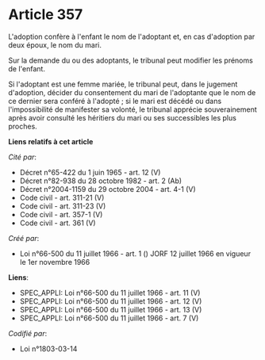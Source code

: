 # Article 357

L'adoption confère à l'enfant le nom de l'adoptant et, en cas d'adoption par deux époux, le nom du mari.

Sur la demande du ou des adoptants, le tribunal peut modifier les prénoms de l'enfant.

Si l'adoptant est une femme mariée, le tribunal peut, dans le jugement d'adoption, décider du consentement du mari de
l'adoptante que le nom de ce dernier sera conféré à l'adopté ; si le mari est décédé ou dans l'impossibilité de manifester sa
volonté, le tribunal apprécie souverainement après avoir consulté les héritiers du mari ou ses successibles les plus proches.

**Liens relatifs à cet article**

_Cité par_:

  - Décret n°65-422 du 1 juin 1965 - art. 12 (V)
  - Décret n°82-938 du 28 octobre 1982 - art. 2 (Ab)
  - Décret n°2004-1159 du 29 octobre 2004 - art. 4-1 (V)
  - Code civil - art. 311-21 (V)
  - Code civil - art. 311-23 (V)
  - Code civil - art. 357-1 (V)
  - Code civil - art. 361 (V)

_Créé par_:

  - Loi n°66-500 du 11 juillet 1966 - art. 1 () JORF 12 juillet 1966 en vigueur le 1er novembre 1966

**Liens**:

  - SPEC_APPLI: Loi n°66-500 du 11 juillet 1966 - art. 11 (V)
  - SPEC_APPLI: Loi n°66-500 du 11 juillet 1966 - art. 12 (V)
  - SPEC_APPLI: Loi n°66-500 du 11 juillet 1966 - art. 13 (V)
  - SPEC_APPLI: Loi n°66-500 du 11 juillet 1966 - art. 7 (V)

_Codifié par_:

  - Loi n°1803-03-14
